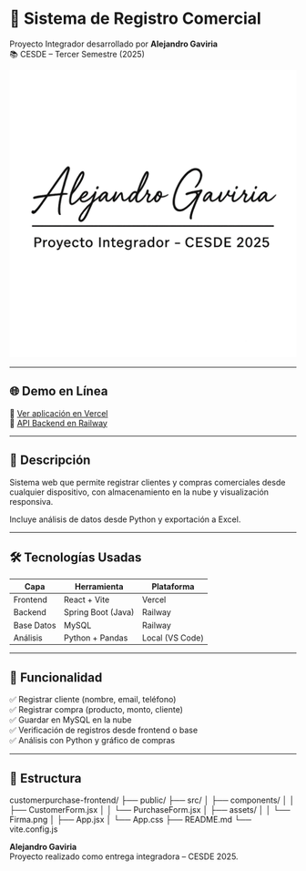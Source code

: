 # 🧾 Sistema de Registro Comercial

Proyecto Integrador desarrollado por **Alejandro Gaviria**  
📚 CESDE – Tercer Semestre (2025)

![Captura Proyecto](./src/assets/Firma.png)

---

## 🌐 Demo en Línea

🔗 [Ver aplicación en Vercel](https://miniproyecto-frontend-cesde.vercel.app)  
🔗 [API Backend en Railway](https://miniproyectocesde-production.up.railway.app/api/customers)

---

## 📌 Descripción

Sistema web que permite registrar clientes y compras comerciales desde cualquier dispositivo, con almacenamiento en la nube y visualización responsiva.

Incluye análisis de datos desde Python y exportación a Excel.

---

## 🛠️ Tecnologías Usadas

| Capa       | Herramienta         | Plataforma       |
|------------|---------------------|------------------|
| Frontend   | React + Vite        | Vercel           |
| Backend    | Spring Boot (Java)  | Railway          |
| Base Datos | MySQL               | Railway          |
| Análisis   | Python + Pandas     | Local (VS Code)  |

---

## 🚀 Funcionalidad

✅ Registrar cliente (nombre, email, teléfono)  
✅ Registrar compra (producto, monto, cliente)  
✅ Guardar en MySQL en la nube  
✅ Verificación de registros desde frontend o base  
✅ Análisis con Python y gráfico de compras

---

## 📂 Estructura
customerpurchase-frontend/
├── public/
├── src/
│ ├── components/
│ │ ├── CustomerForm.jsx
│ │ └── PurchaseForm.jsx
│ ├── assets/
│ │ └── Firma.png
│ ├── App.jsx
│ └── App.css
├── README.md
└── vite.config.js

**Alejandro Gaviria**  
Proyecto realizado como entrega integradora – CESDE 2025.


